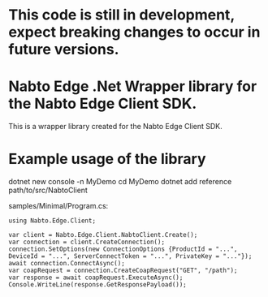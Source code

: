 # This code is still in development, expect breaking changes to occur in future versions.

# Nabto Edge .Net Wrapper library for the Nabto Edge Client SDK.

This is a wrapper library created for the Nabto Edge Client SDK.

# Example usage of the library

dotnet new console -n MyDemo
cd MyDemo
dotnet add reference path/to/src/NabtoClient

samples/Minimal/Program.cs:
```
using Nabto.Edge.Client;

var client = Nabto.Edge.Client.NabtoClient.Create();
var connection = client.CreateConnection();
connection.SetOptions(new ConnectionOptions {ProductId = "...", DeviceId = "...", ServerConnectToken = "...", PrivateKey = "..."});
await connection.ConnectAsync();
var coapRequest = connection.CreateCoapRequest("GET", "/path");
var response = await coapRequest.ExecuteAsync();
Console.WriteLine(response.GetResponsePayload());
```
